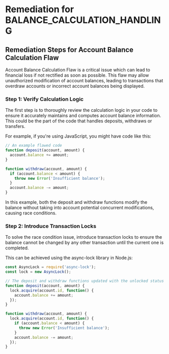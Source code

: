 # Remediation for BALANCE_CALCULATION_HANDLING

## Remediation Steps for Account Balance Calculation Flaw
Account Balance Calculation Flaw is a critical issue which can lead to financial loss if not rectified as soon as possible. This flaw may allow unauthorized modification of account balances, leading to transactions that overdraw accounts or incorrect account balances being displayed.

### Step 1: Verify Calculation Logic
The first step is to thoroughly review the calculation logic in your code to ensure it accurately maintains and computes account balance information. This could be the part of the code that handles deposits, withdraws or transfers.

For example, if you're using JavaScript, you might have code like this:

```javascript
// An example flawed code
function deposit(account, amount) {
  account.balance += amount;
}

function withdraw(account, amount) {
  if (account.balance < amount) {
    throw new Error('Insufficient balance');
  }
  account.balance -= amount;
}
```

In this example, both the deposit and withdraw functions modify the balance without taking into account potential concurrent modifications, causing race conditions.

### Step 2: Introduce Transaction Locks
To solve the race condition issue, introduce transaction locks to ensure the balance cannot be changed by any other transaction until the current one is completed. 

This can be achieved using the async-lock library in Node.js:

```javascript
const AsyncLock = require('async-lock');
const lock = new AsyncLock();

// The deposit and withdraw functions updated with the unlocked status
function deposit(account, amount) {
  lock.acquire(account.id, function() {
    account.balance += amount;
  });
}

function withdraw(account, amount) {
  lock.acquire(account.id, function() {
    if (account.balance < amount) {
      throw new Error('Insufficient balance');
    }
    account.balance -= amount;
  });
}
```